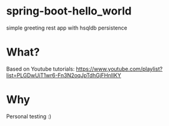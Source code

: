 # spring-boot-hello_world
simple greeting rest app with hsqldb persistence

# What?
Based on Youtube tutorials: https://www.youtube.com/playlist?list=PLGDwUiT1wr6-Fn3N2oqJpTdhGjFHnIIKY

# Why
Personal testing :)
